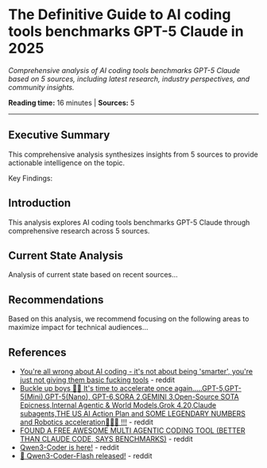 # The Definitive Guide to AI coding tools benchmarks GPT-5 Claude in 2025

*Comprehensive analysis of AI coding tools benchmarks GPT-5 Claude based on 5 sources, including latest research, industry perspectives, and community insights.*

**Reading time:** 16 minutes | **Sources:** 5

---

## Executive Summary

This comprehensive analysis synthesizes insights from 5 sources to provide actionable intelligence on the topic.

Key Findings:


## Introduction

This analysis explores AI coding tools benchmarks GPT-5 Claude through comprehensive research across 5 sources.

## Current State Analysis

Analysis of current state based on recent sources...

## Recommendations

Based on this analysis, we recommend focusing on the following areas to maximize impact for technical audiences...

## References

- [You're all wrong about AI coding - it's not about being 'smarter', you're just not giving them basic fucking tools](https://reddit.com/r/LocalLLaMA/comments/1hk1lk3/youre_all_wrong_about_ai_coding_its_not_about/) - reddit
- [Buckle up boys 🌋🔥 It's time to accelerate once again.....GPT-5,GPT-5(Mini),GPT-5(Nano), GPT-6,SORA 2,GEMINI 3,Open-Source SOTA Epicness,Internal Agentic &amp; World Models,Grok 4.20,Claude subagents,THE US AI Action Plan and SOME LEGENDARY NUMBERS and Robotics acceleration💨🚀🌌 !!!](https://reddit.com/r/accelerate/comments/1m8z1tn/buckle_up_boys_its_time_to_accelerate_once/) - reddit
- [FOUND A FREE AWESOME MULTI AGENTIC CODING TOOL (BETTER THAN CLAUDE CODE, SAYS BENCHMARKS)](https://reddit.com/r/vibecoding/comments/1ne0giy/found_a_free_awesome_multi_agentic_coding_tool/) - reddit
- [Qwen3-Coder is here!](https://reddit.com/r/LocalLLaMA/comments/1m6qdet/qwen3coder_is_here/) - reddit
- [🚀 Qwen3-Coder-Flash released!](https://reddit.com/r/LocalLLaMA/comments/1me31d8/qwen3coderflash_released/) - reddit

